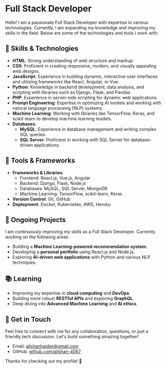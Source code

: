 # Full Stack Developer

Hello! I am a passionate Full Stack Developer with expertise in various technologies. Currently, I am expanding my knowledge and improving my skills in the field. Below are some of the technologies and tools I work with.

## 🚀 Skills & Technologies

- **HTML**: Strong understanding of web structure and markup.
- **CSS**: Proficient in creating responsive, modern, and visually appealing web designs.
- **JavaScript**: Experience in building dynamic, interactive user interfaces and utilizing frameworks like React, Angular, or Vue.
- **Python**: Knowledge in backend development, data analysis, and scripting with libraries such as Django, Flask, and Pandas.
- **PHP**: Experience in server-side scripting for dynamic web applications.
- **Prompt Engineering**: Expertise in optimizing AI models and working with natural language processing (NLP) systems.
- **Machine Learning**: Working with libraries like TensorFlow, Keras, and scikit-learn to develop machine learning models.
- **Databases**:
  - **MySQL**: Experience in database management and writing complex SQL queries.
  - **SQL Server**: Proficient in working with SQL Server for database-driven applications.
  
## 🔧 Tools & Frameworks

- **Frameworks & Libraries**:
  - Frontend: React.js, Vue.js, Angular
  - Backend: Django, Flask, Node.js
  - Databases: MySQL, SQL Server, MongoDB
  - Machine Learning: TensorFlow, scikit-learn, Keras
- **Version Control**: Git, GitHub
- **Deployment**: Docker, Kubernetes, AWS, Heroku
  
## 🌱 Ongoing Projects

I am continuously improving my skills as a Full Stack Developer. Currently working on the following areas:
- Building a **Machine Learning-powered recommendation system**.
- Developing a **personal portfolio** using React.js and Node.js.
- Exploring **AI-driven web applications** with Python and various NLP techniques.
  
## 📚 Learning

- Improving my expertise in **cloud computing** and **DevOps**.
- Building more robust **RESTful APIs** and exploring **GraphQL**.
- Deep diving into **Advanced Machine Learning** and **AI ethics**.

## 💬 Get in Touch

Feel free to connect with me for any collaboration, questions, or just a friendly tech discussion. Let's build something amazing together!

- Email: [alishanhaider@gmail.com](mailto:your-email@example.com)
- GitHub: [github.com/alishan-4067](https://github.com/your-profile)

Thanks for checking out my profile! 🚀
